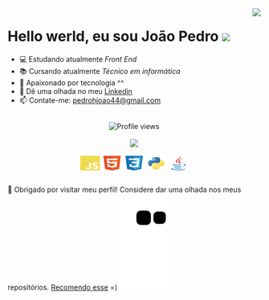 

<div align="right">
  <a href="https://github.com/jpmoncao/">
    <img align="right" src="https://github-readme-stats.vercel.app/api/top-langs/?username=jpmoncao&theme=react"/>
  </a>
</div>

<h1 align="left">Hello werld, eu sou João Pedro <img src="https://i.pinimg.com/originals/fe/70/ff/fe70ff4dd05e6c4fa6a548b529a2c410.gif" height="50px"></h1>

<div>
  <ul>
    <li>💻 Estudando atualmente <em>Front End</em></li>
    <li>📚 Cursando atualmente <em>Técnico em informática</em></li>
    <li>💙 Apaixonado por tecnologia ^^</li>
    <li>👔 Dê uma olhada no meu <a href="https://www.linkedin.com/in/jpmoncao/">Linkedin</a></li>
    <li>📫 Contate-me: <a href="mailto:pedrohjoao44@gmail.com">pedrohjoao44@gmail.com</a></li></li>
  </ul>
</div>

##

<p align="center"> <img src="https://komarev.com/ghpvc/?username=jpmoncao&color=blue" alt="Profile views" /> </p>

<div align="center">
  <a href="https://github.com/jpmoncao/portfolio">
    <img align="center" src="https://github-readme-stats.vercel.app/api/pin/?username=jpmoncao&repo=portfolio&theme=react"/>
  </a>
</div>

<div align="center" style="display: inline_block"><br>
  <img align="center" alt="Js" height="30" width="40" src="https://raw.githubusercontent.com/devicons/devicon/master/icons/javascript/javascript-plain.svg">
  <img align="center" alt="HTML" height="30" width="40" src="https://raw.githubusercontent.com/devicons/devicon/master/icons/html5/html5-original.svg">
  <img align="center" alt="CSS" height="30" width="40" src="https://raw.githubusercontent.com/devicons/devicon/master/icons/css3/css3-original.svg">
  <img align="center" alt="Python" height="30" width="40" src="https://raw.githubusercontent.com/devicons/devicon/master/icons/python/python-original.svg">
  <img align="center" alt="Java" height="30" width="40" src="https://raw.githubusercontent.com/devicons/devicon/master/icons/java/java-original.svg">
</div>

##
  
🗿 Obrigado por visitar meu perfil! Considere dar uma olhada nos meus repositórios. [Recomendo esse](https://github.com/jpmoncao/formove) =)
 ![Snake animation](https://github.com/jpmoncao/jpmoncao/blob/output/github-contribution-grid-snake.svg) 
